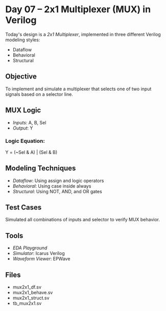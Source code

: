 # Day 07 – 2x1 Multiplexer (MUX) in Verilog

Today's design is a *2x1 Multiplexer*, implemented in three different Verilog modeling styles:
- Dataflow
- Behavioral
- Structural

## Objective

To implement and simulate a multiplexer that selects one of two input signals based on a selector line.

## MUX Logic

- *Inputs*: A, B, Sel
- *Output*: Y

### Logic Equation:
Y = (~Sel & A) | (Sel & B)

## Modeling Techniques

- *Dataflow*: Using assign and logic operators
- *Behavioral*: Using case inside always
- *Structural*: Using NOT, AND, and OR gates

## Test Cases

Simulated all combinations of inputs and selector to verify MUX behavior.

## Tools

- *EDA Playground*
- *Simulator*: Icarus Verilog
- *Waveform Viewer*: EPWave

## Files

- mux2x1_df.sv
- mux2x1_behave.sv
- mux2x1_struct.sv
- tb_mux2x1.sv
